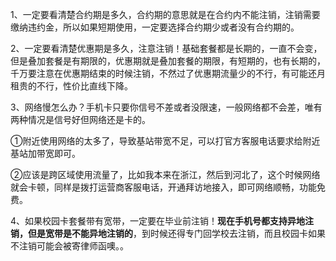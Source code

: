 1、一定要看清楚合约期是多久，合约期的意思就是在合约内不能注销，注销需要缴纳违约金，所以如果短期使用，一定要选择合约期少或者没有合约期的。

2、一定要看清楚优惠期是多久，注意注销！基础套餐都是长期的，一直不会变，但是叠加套餐是有期限的，优惠期就是叠加套餐的期限，有短期的，也有长期的，千万要注意在优惠期结束的时候注销，不然过了优惠期流量少的不行，有可能还月租贵的不行，性价比直线下降。

3、网络慢怎么办？手机卡只要你信号不差或者没限速，一般网络都不会差，唯有两种情况是信号好但网络还是卡的。

①附近使用网络的太多了，导致基站带宽不足，可以打官方客服电话要求给附近基站加带宽即可。

②应该是跨区域使用流量了，比如我本来在浙江，然后到河北了，这个时候网络就会卡顿，同样是拨打运营商客服电话，开通拜访地接入，即可网络顺畅，功能免费。

4、如果校园卡套餐带有宽带，一定要在毕业前注销！**现在手机号都支持异地注销，但是宽带是不能异地注销的**，到时候还得专门回学校去注销，而且校园卡如果不注销可能会被寄律师函噢。。
